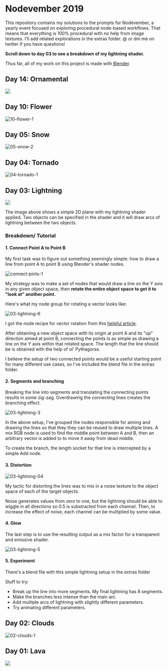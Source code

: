 # Nodevember 2019

This repository contains my solutions to the prompts for Nodevember, a yearly event focused on exploring procedural node-based workflows. That means that everything is 100% procedural with no help from image textures. I'll add related explorations in the extras folder. @ or dm me on twitter if you have questions!

**Scroll down to day 03 to see a breakdown of my lightning shader.**

Thus far, all of my work on this project is made with [Blender](https://www.blender.org/). 

## Day 14: Ornamental

![](/img/14-ornate-2.jpg)

## Day 10: Flower

![10-flower-1](/img/10-flower-1.jpg)

## Day 05: Snow

![05-snow-2](/img/05-snow-2.png)

## Day 04: Tornado

![04-tornado-1](/img/04-tornado-1.png)

## Day 03: Lightning

![](/img/03-lightning-1.png)

The image above shows a simple 2D plane with my lightning shader applied. Two objects can be specified in the shader and it will draw arcs of lightning between the two objects. 

### Breakdown/ Tutorial

#### 1. Connect Point A to Point B

My first task was to figure out something seemingly simple: how to draw a line from point A to point B using Blender's shader nodes. 

![connect-pints-1](/img/03-lightning-2.png)

My strategy was to make a set of nodes that would draw a line on the Y axis in any given object space, then **rotate the entire object space to get it to "look at" another point.** 

Here's what my node group for rotating a vector looks like:

![03-lightning-6](/img/03-lightning-6.png)

I got the node recipe for vector rotation from this [helpful article](https://medium.com/@behreajj/coding-blender-materials-with-nodes-python-66d950c0bc02). 

 After obtaining a new object space with its origin at point A and its "up" direction aimed at point B, connecting the points is as simple as drawing a line on the Y axis within that rotated space. The length that the line should be is obtained with the help of ol' Pythagoras.

I believe the setup of two connected points would be a useful starting point for many different use cases, so I've included the blend file in the extras folder. 

#### 2. Segments and branching

Breaking the line into segments and translating the connecting points results in some zig-zag. Overdrawing the connecting lines creates the branching effect.

![03-lightning-3](/img/03-lightning-3.png)

In the above setup, I've grouped the nodes responsible for aiming and drawing the lines so that they they can be reused to draw multiple lines. A mix RGB node is used to find the middle point between A and B, then an arbitrary vector is added to to move it away from dead middle. 

To create the branch, the length socket for that line is intercepted by a simple Add node.

#### 3. Distortion

![03-lightning-04](/img/03-lightning-04.png)

My tactic for distorting the lines was to mix in a noise texture to the object space of each of the target objects. 

Noise generates values from zero to one, but the lightning should be able to wiggle in all directions so 0.5 is substracted from each channel. Then, to increase the effect of noise, each channel can be multiplied by some value.

#### 4. Glow

The last step is to use the resulting output as a mix factor for a transparent and emissive shader.

![03-lightning-5](/img/03-lightning-5.png)

#### 5. Experiment

There's a blend file with this simple lightning setup in the extras folder

Stuff to try:

* Break up the line into more segments. My final lightning has 8 segments.
* Make the branches less intense than the main arc.
* Add multiple arcs of lightning with slightly different parameters.
* Try animating different parameters.

## Day 02: Clouds

![02-clouds-1](/img/02-clouds-1.png)


## Day 01: Lava

![](/img/01-lava-1.png)

